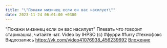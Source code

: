 ```yaml
---
title: "\"Покажи мизинец если он вас насилует\""
date: 2023-11-24 06:01:00 +0300
---
```


"Покажи мизинец если он вас насилует"
Плевать что говорит старикашка, читайте чат.
Video by IHPSО (c)
#фурри #furry #технофокс
Видеозапись
<a class="vk-attach" href="https://vk.com/video41076938_456239692">https://vk.com/video41076938_456239692</a>
<a class="vk-attach" href="https://vk.com/video41076938_456239692">Вложение</a>
